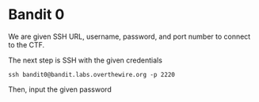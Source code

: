 <h1>Bandit 0</h1>
<p>We are given SSH URL, username, password, and port number to connect to the CTF.</p>
<p>The next step is SSH with the given credentials</p>

```
ssh bandit0@bandit.labs.overthewire.org -p 2220
```
Then, input the given password

